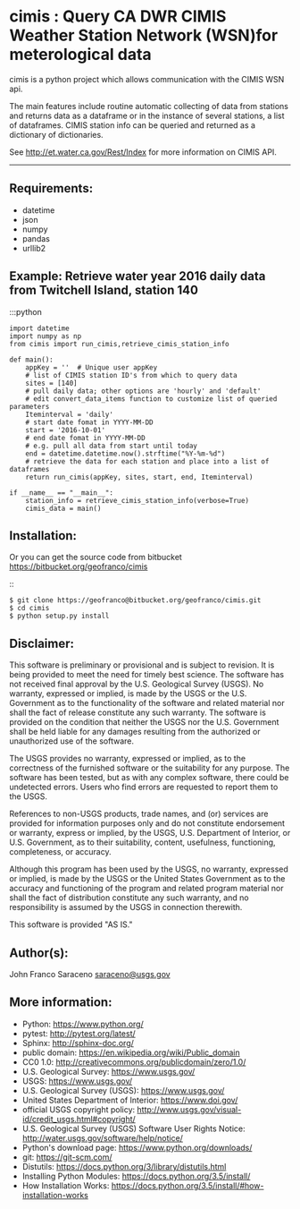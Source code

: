 cimis : Query CA DWR CIMIS Weather Station Network (WSN)for meterological data
=============================================================

cimis is a python project which allows communication with the CIMIS WSN api.

The main features include routine automatic collecting of data from stations 
and returns data as a dataframe or in the instance of several stations,
a list of dataframes.
CIMIS station info can be queried and returned as a dictionary of dictionaries.

See http://et.water.ca.gov/Rest/Index for more information on CIMIS API.

--------


Requirements:
-------------
* datetime
* json
* numpy
* pandas
* urllib2

Example: Retrieve water year 2016 daily data from Twitchell Island, station 140
-------------------------------------------------------------------------------
:::python

	import datetime
	import numpy as np
	from cimis import run_cimis,retrieve_cimis_station_info

	def main():
		appKey = ''  # Unique user appKey 
		# list of CIMIS station ID's from which to query data
		sites = [140]
		# pull daily data; other options are 'hourly' and 'default'
		# edit convert_data_items function to customize list of queried parameters
		Iteminterval = 'daily'
		# start date fomat in YYYY-MM-DD
		start = '2016-10-01'
		# end date fomat in YYYY-MM-DD
		# e.g. pull all data from start until today
		end = datetime.datetime.now().strftime("%Y-%m-%d")
		# retrieve the data for each station and place into a list of dataframes
		return run_cimis(appKey, sites, start, end, Iteminterval)

	if __name__ == "__main__":
		station_info = retrieve_cimis_station_info(verbose=True)
		cimis_data = main()



Installation:
------------

Or you can get the source code from bitbucket
https://bitbucket.org/geofranco/cimis

::

	$ git clone https://geofranco@bitbucket.org/geofranco/cimis.git
	$ cd cimis
	$ python setup.py install


Disclaimer:
----------

This software is preliminary or provisional and is subject to revision. It is being provided to meet the need for timely
best science. The software has not received final approval by the U.S. Geological Survey (USGS). No warranty, expressed
or implied, is made by the USGS or the U.S. Government as to the functionality of the software and related material nor
shall the fact of release constitute any such warranty. The software is provided on the condition that neither the USGS
nor the U.S. Government shall be held liable for any damages resulting from the authorized or unauthorized use of the
software.

The USGS provides no warranty, expressed or implied, as to the correctness of the furnished software or the suitability
for any purpose. The software has been tested, but as with any complex software, there could be undetected errors. Users
who find errors are requested to report them to the USGS.

References to non-USGS products, trade names, and (or) services are provided for information purposes only and do not
constitute endorsement or warranty, express or implied, by the USGS, U.S. Department of Interior, or U.S. Government, as
to their suitability, content, usefulness, functioning, completeness, or accuracy.

Although this program has been used by the USGS, no warranty, expressed or implied, is made by the USGS or the United
States Government as to the accuracy and functioning of the program and related program material nor shall the fact of
distribution constitute any such warranty, and no responsibility is assumed by the USGS in connection therewith.

This software is provided "AS IS."


Author(s):
------
John Franco Saraceno <saraceno@usgs.gov>

More information:
-----------------
* Python: https://www.python.org/
* pytest: http://pytest.org/latest/
* Sphinx: http://sphinx-doc.org/
* public domain: https://en.wikipedia.org/wiki/Public_domain
* CC0 1.0: http://creativecommons.org/publicdomain/zero/1.0/
* U.S. Geological Survey: https://www.usgs.gov/
* USGS: https://www.usgs.gov/
* U.S. Geological Survey (USGS): https://www.usgs.gov/
* United States Department of Interior: https://www.doi.gov/
* official USGS copyright policy: http://www.usgs.gov/visual-id/credit_usgs.html#copyright/
* U.S. Geological Survey (USGS) Software User Rights Notice: http://water.usgs.gov/software/help/notice/
* Python's download page: https://www.python.org/downloads/
* git: https://git-scm.com/
* Distutils: https://docs.python.org/3/library/distutils.html
* Installing Python Modules: https://docs.python.org/3.5/install/
* How Installation Works: https://docs.python.org/3.5/install/#how-installation-works
